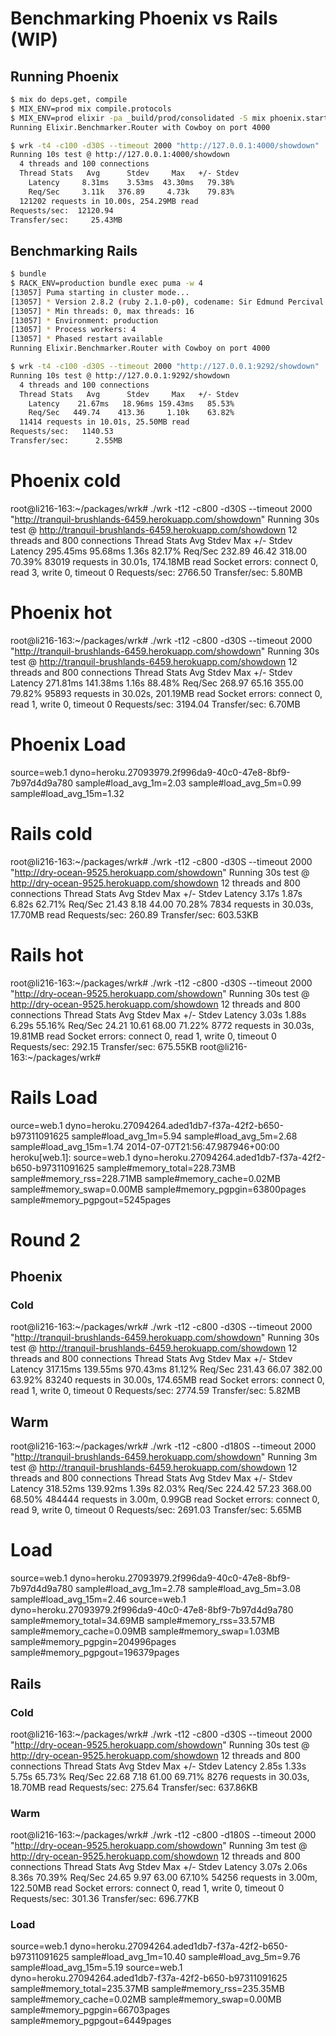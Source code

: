 # Benchmarking Phoenix vs Rails (WIP)


## Running Phoenix

```bash
$ mix do deps.get, compile
$ MIX_ENV=prod mix compile.protocols
$ MIX_ENV=prod elixir -pa _build/prod/consolidated -S mix phoenix.start
Running Elixir.Benchmarker.Router with Cowboy on port 4000

$ wrk -t4 -c100 -d30S --timeout 2000 "http://127.0.0.1:4000/showdown"
Running 10s test @ http://127.0.0.1:4000/showdown
  4 threads and 100 connections
  Thread Stats   Avg      Stdev     Max   +/- Stdev
    Latency     8.31ms    3.53ms  43.30ms   79.38%
    Req/Sec     3.11k   376.89     4.73k    79.83%
  121202 requests in 10.00s, 254.29MB read
Requests/sec:  12120.94
Transfer/sec:     25.43MB
```

## Benchmarking Rails

```bash
$ bundle
$ RACK_ENV=production bundle exec puma -w 4
[13057] Puma starting in cluster mode...
[13057] * Version 2.8.2 (ruby 2.1.0-p0), codename: Sir Edmund Percival Hillary
[13057] * Min threads: 0, max threads: 16
[13057] * Environment: production
[13057] * Process workers: 4
[13057] * Phased restart available
Running Elixir.Benchmarker.Router with Cowboy on port 4000

$ wrk -t4 -c100 -d30S --timeout 2000 "http://127.0.0.1:9292/showdown"
Running 10s test @ http://127.0.0.1:9292/showdown
  4 threads and 100 connections
  Thread Stats   Avg      Stdev     Max   +/- Stdev
    Latency    21.67ms   18.96ms 159.43ms   85.53%
    Req/Sec   449.74    413.36     1.10k    63.82%
  11414 requests in 10.01s, 25.50MB read
Requests/sec:   1140.53
Transfer/sec:      2.55MB
```

# Phoenix cold
root@li216-163:~/packages/wrk# ./wrk -t12 -c800 -d30S --timeout 2000 "http://tranquil-brushlands-6459.herokuapp.com/showdown"
Running 30s test @ http://tranquil-brushlands-6459.herokuapp.com/showdown
  12 threads and 800 connections
  Thread Stats   Avg      Stdev     Max   +/- Stdev
    Latency   295.45ms   95.68ms   1.36s    82.17%
    Req/Sec   232.89     46.42   318.00     70.39%
  83019 requests in 30.01s, 174.18MB read
  Socket errors: connect 0, read 3, write 0, timeout 0
Requests/sec:   2766.50
Transfer/sec:      5.80MB

# Phoenix hot
root@li216-163:~/packages/wrk# ./wrk -t12 -c800 -d30S --timeout 2000 "http://tranquil-brushlands-6459.herokuapp.com/showdown"
Running 30s test @ http://tranquil-brushlands-6459.herokuapp.com/showdown
  12 threads and 800 connections
  Thread Stats   Avg      Stdev     Max   +/- Stdev
    Latency   271.81ms  141.38ms   1.16s    88.48%
    Req/Sec   268.97     65.16   355.00     79.82%
  95893 requests in 30.02s, 201.19MB read
  Socket errors: connect 0, read 1, write 0, timeout 0
Requests/sec:   3194.04
Transfer/sec:      6.70MB

# Phoenix Load
source=web.1 dyno=heroku.27093979.2f996da9-40c0-47e8-8bf9-7b97d4d9a780 sample#load_avg_1m=2.03 sample#load_avg_5m=0.99 sample#load_avg_15m=1.32


# Rails cold
root@li216-163:~/packages/wrk# ./wrk -t12 -c800 -d30S --timeout 2000 "http://dry-ocean-9525.herokuapp.com/showdown"
Running 30s test @ http://dry-ocean-9525.herokuapp.com/showdown
  12 threads and 800 connections
  Thread Stats   Avg      Stdev     Max   +/- Stdev
    Latency     3.17s     1.87s    6.82s    62.71%
    Req/Sec    21.43      8.18    44.00     70.28%
  7834 requests in 30.03s, 17.70MB read
Requests/sec:    260.89
Transfer/sec:    603.53KB

# Rails hot
root@li216-163:~/packages/wrk# ./wrk -t12 -c800 -d30S --timeout 2000 "http://dry-ocean-9525.herokuapp.com/showdown"
Running 30s test @ http://dry-ocean-9525.herokuapp.com/showdown
  12 threads and 800 connections
  Thread Stats   Avg      Stdev     Max   +/- Stdev
    Latency     3.03s     1.88s    6.29s    55.16%
    Req/Sec    24.21     10.61    68.00     71.22%
  8772 requests in 30.03s, 19.81MB read
  Socket errors: connect 0, read 1, write 0, timeout 0
Requests/sec:    292.15
Transfer/sec:    675.55KB
root@li216-163:~/packages/wrk#

# Rails Load
ource=web.1 dyno=heroku.27094264.aded1db7-f37a-42f2-b650-b97311091625 sample#load_avg_1m=5.94 sample#load_avg_5m=2.68 sample#load_avg_15m=1.74
2014-07-07T21:56:47.987946+00:00 heroku[web.1]: source=web.1 dyno=heroku.27094264.aded1db7-f37a-42f2-b650-b97311091625 sample#memory_total=228.73MB sample#memory_rss=228.71MB sample#memory_cache=0.02MB sample#memory_swap=0.00MB sample#memory_pgpgin=63800pages sample#memory_pgpgout=5245pages



# Round 2

## Phoenix

### Cold
root@li216-163:~/packages/wrk# ./wrk -t12 -c800 -d30S --timeout 2000 "http://tranquil-brushlands-6459.herokuapp.com/showdown"
Running 30s test @ http://tranquil-brushlands-6459.herokuapp.com/showdown
  12 threads and 800 connections
  Thread Stats   Avg      Stdev     Max   +/- Stdev
    Latency   317.15ms  139.55ms 970.43ms   81.12%
    Req/Sec   231.43     66.07   382.00     63.92%
  83240 requests in 30.00s, 174.65MB read
  Socket errors: connect 0, read 1, write 0, timeout 0
Requests/sec:   2774.59
Transfer/sec:      5.82MB

## Warm
root@li216-163:~/packages/wrk# ./wrk -t12 -c800 -d180S --timeout 2000 "http://tranquil-brushlands-6459.herokuapp.com/showdown"
Running 3m test @ http://tranquil-brushlands-6459.herokuapp.com/showdown
  12 threads and 800 connections
  Thread Stats   Avg      Stdev     Max   +/- Stdev
    Latency   318.52ms  139.92ms   1.39s    82.03%
    Req/Sec   224.42     57.23   368.00     68.50%
  484444 requests in 3.00m, 0.99GB read
  Socket errors: connect 0, read 9, write 0, timeout 0
Requests/sec:   2691.03
Transfer/sec:      5.65MB

# Load
source=web.1 dyno=heroku.27093979.2f996da9-40c0-47e8-8bf9-7b97d4d9a780 sample#load_avg_1m=2.78 sample#load_avg_5m=3.08 sample#load_avg_15m=2.46
source=web.1 dyno=heroku.27093979.2f996da9-40c0-47e8-8bf9-7b97d4d9a780 sample#memory_total=34.69MB sample#memory_rss=33.57MB sample#memory_cache=0.09MB sample#memory_swap=1.03MB sample#memory_pgpgin=204996pages sample#memory_pgpgout=196379pages



## Rails

### Cold
root@li216-163:~/packages/wrk# ./wrk -t12 -c800 -d30S --timeout 2000 "http://dry-ocean-9525.herokuapp.com/showdown"
Running 30s test @ http://dry-ocean-9525.herokuapp.com/showdown
  12 threads and 800 connections
  Thread Stats   Avg      Stdev     Max   +/- Stdev
    Latency     2.85s     1.33s    5.75s    65.73%
    Req/Sec    22.68      7.18    61.00     69.71%
  8276 requests in 30.03s, 18.70MB read
Requests/sec:    275.64
Transfer/sec:    637.86KB

### Warm
root@li216-163:~/packages/wrk# ./wrk -t12 -c800 -d180S --timeout 2000 "http://dry-ocean-9525.herokuapp.com/showdown"
Running 3m test @ http://dry-ocean-9525.herokuapp.com/showdown
  12 threads and 800 connections
	  Thread Stats   Avg      Stdev     Max   +/- Stdev
    Latency     3.07s     2.06s    8.36s    70.39%
    Req/Sec    24.65      9.97    63.00     67.10%
  54256 requests in 3.00m, 122.50MB read
  Socket errors: connect 0, read 1, write 0, timeout 0
Requests/sec:    301.36
Transfer/sec:    696.77KB

### Load
source=web.1 dyno=heroku.27094264.aded1db7-f37a-42f2-b650-b97311091625 sample#load_avg_1m=10.40 sample#load_avg_5m=9.76 sample#load_avg_15m=5.19
source=web.1 dyno=heroku.27094264.aded1db7-f37a-42f2-b650-b97311091625 sample#memory_total=235.37MB sample#memory_rss=235.35MB sample#memory_cache=0.02MB sample#memory_swap=0.00MB sample#memory_pgpgin=66703pages sample#memory_pgpgout=6449pages
